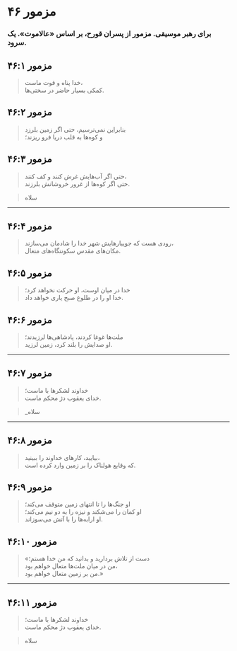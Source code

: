 # مزمور ۴۶

### برای رهبر موسیقی. مزمور از پسران قورح، بر اساس «عالاموت». یک سرود.

## مزمور ۴۶:۱

> خدا پناه و قوت ماست،  
> کمکی بسیار حاضر در سختی‌ها.

## مزمور ۴۶:۲

> بنابراین نمی‌ترسیم، حتی اگر زمین بلرزد  
> و کوه‌ها به قلب دریا فرو ریزند؛

## مزمور ۴۶:۳

> حتی اگر آب‌هایش غرش کنند و کف کنند،  
> حتی اگر کوه‌ها از غرور خروشانش بلرزند.

> سلاه

---

## مزمور ۴۶:۴

> رودی هست که جویبارهایش شهر خدا را شادمان می‌سازند،  
> مکان‌های مقدس سکونتگاه‌های متعال.

## مزمور ۴۶:۵

> خدا در میان اوست، او حرکت نخواهد کرد؛  
> خدا او را در طلوع صبح یاری خواهد داد.

## مزمور ۴۶:۶

> ملت‌ها غوغا کردند، پادشاهی‌ها لرزیدند؛  
> او صدایش را بلند کرد، زمین لرزید.

---

## مزمور ۴۶:۷

> خداوند لشکرها با ماست؛  
> خدای یعقوب دژ محکم ماست.

> \_سلاه

---

## مزمور ۴۶:۸

> بیایید، کارهای خداوند را ببینید،  
> که وقایع هولناک را بر زمین وارد کرده است.

## مزمور ۴۶:۹

> او جنگ‌ها را تا انتهای زمین متوقف می‌کند؛  
> او کمان را می‌شکند و نیزه را به دو نیم می‌کند؛  
> او ارابه‌ها را با آتش می‌سوزاند.

## مزمور ۴۶:۱۰

> «دست از تلاش بردارید و بدانید که من خدا هستم؛  
> من در میان ملت‌ها متعال خواهم بود،  
> من بر زمین متعال خواهم بود.»

---

## مزمور ۴۶:۱۱

> خداوند لشکرها با ماست؛  
> خدای یعقوب دژ محکم ماست.

> سلاه
